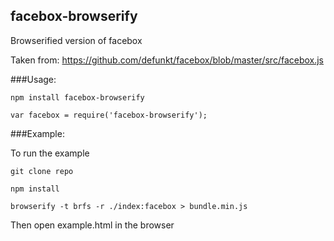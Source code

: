 ## facebox-browserify
Browserified version of facebox

Taken from: https://github.com/defunkt/facebox/blob/master/src/facebox.js

###Usage:

````
npm install facebox-browserify

var facebox = require('facebox-browserify');
````

###Example:

To run the example
````
git clone repo

npm install

browserify -t brfs -r ./index:facebox > bundle.min.js

````

Then open example.html in the browser


